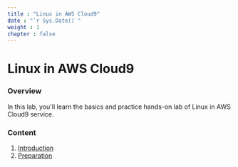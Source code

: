 ```yaml
---
title : "Linux in AWS Cloud9"
date : "`r Sys.Date()`"
weight : 1
chapter : false
---
```

#  Linux in AWS Cloud9

### Overview

  In this lab, you'll learn the basics and practice hands-on lab of Linux in AWS Cloud9 service.

### Content

  1. [Introduction](1-introduce/)
  2. [Preparation](2-prerequiste/)